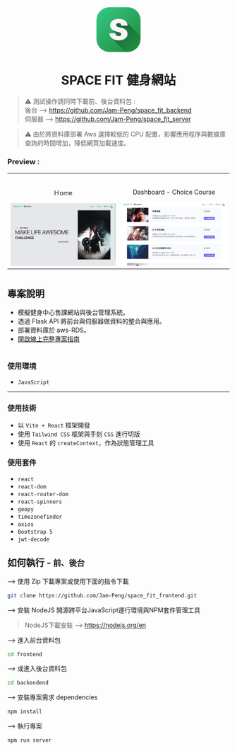 
<div align="center">
<img width="20%" src="./public/logo.png">

# SPACE FIT 健身網站  
</div>

> ⚠ 測試操作請同時下載前、後台資料包 : <br>
後台 --> https://github.com/Jam-Peng/space_fit_backend <br>
伺服器 --> https://github.com/Jam-Peng/space_fit_server

>⚠ 由於將資料庫部署 Aws 選擇較低的 CPU 配置，影響應用程序與數據庫查詢的時間增加，降低網頁加載速度。

###  Preview :

<table width="100%"> 
<tr>
<td width="50%">      
&nbsp; 
<br>
<p align="center">
  Ｈome 
</p>
<img src="./public/frontend_home.jpg">
</td> 
<td width="50%">
<br>
<p align="center">
  Dashboard - Choice Course
</p>
<img src="./public/frontenf_courses.jpg">
</td>
</tr>
</table>

#

## 專案說明
- 模擬健身中心售課網站與後台管理系統。
- 透過 Flask API 將前台與伺服器做資料的整合與應用。
- 部署資料庫於 aws-RDS。
- <a href="https://drive.google.com/file/d/1ouSLLthYRuK4FpqqMMT-b_NHTJucPT5O/view?usp=sharing" target="_blank">開啟線上完整專案指南</a>

#
### 使用環境
- `JavaScript`

---
### 使用技術
- 以 `Vite + React` 框架開發
- 使用 `Tailwind CSS` 框架與手刻 `CSS` 進行切版
- 使用 `React` 的 `createContext`，作為狀態管理工具

### 使用套件
- `react`
- `react-dom`
- `react-router-dom`
- `react-spinners`
- `geopy`
- `timezonefinder`
- `axios`
- `Bootstrap 5`
- `jwt-decode`


## 如何執行 - `前、後台`
--> 使用 Zip 下載專案或使用下面的指令下載
```bash
git clone https://github.com/Jam-Peng/space_fit_frontend.git
```

--> 安裝 NodeJS 開源跨平台JavaScript運行環境與NPM套件管理工具
> NodeJS下載安裝 --> https://nodejs.org/en

--> 進入前台資料包
```bash
cd frontend
```

--> 或進入後台資料包
```bash
cd backendend
```

--> 安裝專案需求 dependencies
```bash
npm install
```

--> 執行專案
```bash
npm run server
```

